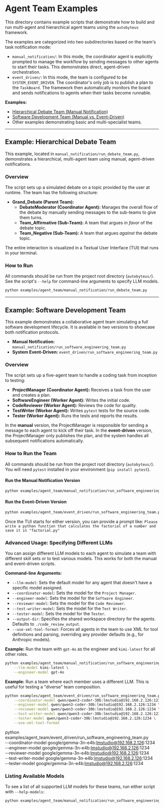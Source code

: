 # Agent Team Examples

This directory contains example scripts that demonstrate how to build and run multi-agent and hierarchical agent teams using the `autobyteus` framework.

The examples are categorized into two subdirectories based on the team's task notification mode:

-   `manual_notification/`: In this mode, the coordinator agent is explicitly prompted to manage the workflow by sending messages to other agents to start their tasks. This demonstrates direct, agent-driven orchestration.
-   `event_driven/`: In this mode, the team is configured to be `SYSTEM_EVENT_DRIVEN`. The coordinator's only job is to publish a plan to the `TaskBoard`. The framework then automatically monitors the board and sends notifications to agents when their tasks become runnable.

**Examples:**
- [Hierarchical Debate Team (Manual Notification)](#example-hierarchical-debate-team)
- [Software Development Team (Manual vs. Event-Driven)](#example-software-development-team)
- Other examples demonstrating basic and multi-specialist teams.

---

## Example: Hierarchical Debate Team

This example, located in `manual_notification/run_debate_team.py`, demonstrates a hierarchical, multi-agent team using manual, agent-driven notifications.

### Overview

The script sets up a simulated debate on a topic provided by the user at runtime. The team has the following structure:

- **Grand_Debate (Parent Team):**
  - **DebateModerator (Coordinator Agent):** Manages the overall flow of the debate by manually sending messages to the sub-teams to give them turns.
  - **Team_Affirmative (Sub-Team):** A team that argues *in favor* of the debate topic.
  - **Team_Negative (Sub-Team):** A team that argues *against* the debate topic.

The entire interaction is visualized in a Textual User Interface (TUI) that runs in your terminal.

### How to Run

All commands should be run from the project root directory (`autobyteus/`). See the script's `--help` for command-line arguments to specify LLM models.

```bash
python examples/agent_team/manual_notification/run_debate_team.py
```

---

## Example: Software Development Team

This example demonstrates a collaborative agent team simulating a full software development lifecycle. It is available in two versions to showcase both notification protocols.

- **Manual Notification:** `manual_notification/run_software_engineering_team.py`
- **System Event-Driven:** `event_driven/run_software_engineering_team.py`

### Overview

The script sets up a five-agent team to handle a coding task from inception to testing:

- **ProjectManager (Coordinator Agent):** Receives a task from the user and creates a plan.
- **SoftwareEngineer (Worker Agent):** Writes the initial code.
- **CodeReviewer (Worker Agent):** Reviews the code for quality.
- **TestWriter (Worker Agent):** Writes `pytest` tests for the source code.
- **Tester (Worker Agent):** Runs the tests and reports the results.

In the **manual** version, the ProjectManager is responsible for sending a message to each agent to kick off their task. In the **event-driven** version, the ProjectManager only publishes the plan, and the system handles all subsequent notifications automatically.

### How to Run the Team

All commands should be run from the project root directory (`autobyteus/`). You will need `pytest` installed in your environment (`pip install pytest`).

#### Run the Manual Notification Version

```bash
python examples/agent_team/manual_notification/run_software_engineering_team.py
```

#### Run the Event-Driven Version

```bash
python examples/agent_team/event_driven/run_software_engineering_team.py
```

Once the TUI starts for either version, you can provide a prompt like: `Please write a python function that calculates the factorial of a number and save it in "factorial.py"`

### Advanced Usage: Specifying Different LLMs

You can assign different LLM models to each agent to simulate a team with different skill sets or to test various models. This works for both the manual and event-driven scripts.

**Command-line Arguments:**

-   `--llm-model`: Sets the default model for any agent that doesn't have a specific model assigned.
-   `--coordinator-model`: Sets the model for the `Project Manager`.
-   `--engineer-model`: Sets the model for the `Software Engineer`.
-   `--reviewer-model`: Sets the model for the `Code Reviewer`.
-   `--test-writer-model`: Sets the model for the `Test Writer`.
-   `--tester-model`: Sets the model for the `Tester`.
-   `--output-dir`: Specifies the shared workspace directory for the agents. Defaults to `./code_review_output`.
-   `--use-xml-tool-format`: Forces all agents in the team to use XML for tool definitions and parsing, overriding any provider defaults (e.g., for Anthropic models).

**Example:** Run the team with `gpt-4o` as the engineer and `kimi-latest` for all other roles.

```bash
python examples/agent_team/manual_notification/run_software_engineering_team.py \
    --llm-model kimi-latest \
    --engineer-model gpt-4o
```

**Example:** Run a team where each member uses a different LLM. This is useful for testing a "diverse" team composition.

```bash
python examples/agent_team/event_driven/run_software_engineering_team.py \
    --coordinator-model qwen/qwen3-coder-30b:lmstudio@192.168.2.126:1234 \
    --engineer-model qwen/qwen3-coder-30b:lmstudio@192.168.2.126:1234 \
    --reviewer-model qwen/qwen3-coder-30b:lmstudio@192.168.2.126:1234 \
    --test-writer-model qwen/qwen3-coder-30b:lmstudio@192.168.2.126:1234 \
    --tester-model qwen/qwen3-coder-30b:lmstudio@192.168.2.126:1234 \
    --use-xml-tool-format
```

python examples/agent_team/event_driven/run_software_engineering_team.py \
    --coordinator-model google/gemma-3n-e4b:lmstudio@192.168.2.126:1234 \
    --engineer-model google/gemma-3n-e4b:lmstudio@192.168.2.126:1234 \
    --reviewer-model google/gemma-3n-e4b:lmstudio@192.168.2.126:1234 \
    --test-writer-model google/gemma-3n-e4b:lmstudio@192.168.2.126:1234 \
    --tester-model google/gemma-3n-e4b:lmstudio@192.168.2.126:1234

### Listing Available Models

To see a list of all supported LLM models for these teams, run either script with `--help-models`:

```bash
python examples/agent_team/manual_notification/run_software_engineering_team.py --help-models
```
